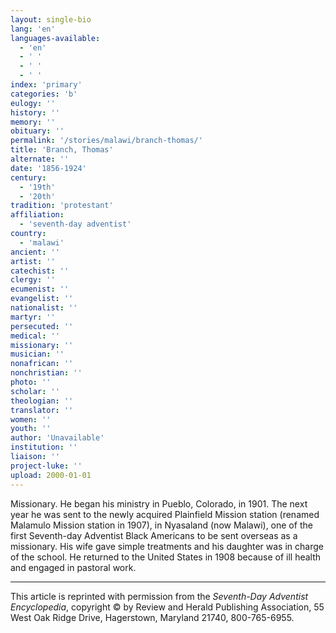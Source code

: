 ```yaml
---
layout: single-bio
lang: 'en'
languages-available:
  - 'en'
  - ' '
  - ' '
  - ' '
index: 'primary'
categories: 'b'
eulogy: ''
history: ''
memory: ''
obituary: ''
permalink: '/stories/malawi/branch-thomas/'
title: 'Branch, Thomas'
alternate: ''
date: '1856-1924'
century:
  - '19th'
  - '20th'
tradition: 'protestant'
affiliation:
  - 'seventh-day adventist'
country:
  - 'malawi'
ancient: ''
artist: ''
catechist: ''
clergy: ''
ecumenist: ''
evangelist: ''
nationalist: ''
martyr: ''
persecuted: ''
medical: ''
missionary: ''
musician: ''
nonafrican: ''
nonchristian: ''
photo: ''
scholar: ''
theologian: ''
translator: ''
women: ''
youth: ''
author: 'Unavailable'
institution: ''
liaison: ''
project-luke: ''
upload: 2000-01-01
---
```



Missionary. He began his ministry in Pueblo, Colorado, in 1901.  The next year he was sent to the newly acquired Plainfield Mission station (renamed Malamulo Mission station in 1907), in Nyasaland (now Malawi), one of the first Seventh-day Adventist Black Americans to be sent overseas as a missionary.  His wife gave simple treatments and his daughter was in charge of the school.  He returned to the United States in 1908 because of ill health and engaged in pastoral work.



---

This article is reprinted with permission from the *Seventh-Day Adventist Encyclopedia*, copyright &copy; by Review and Herald Publishing Association, 55 West Oak Ridge Drive, Hagerstown, Maryland 21740, 800-765-6955.